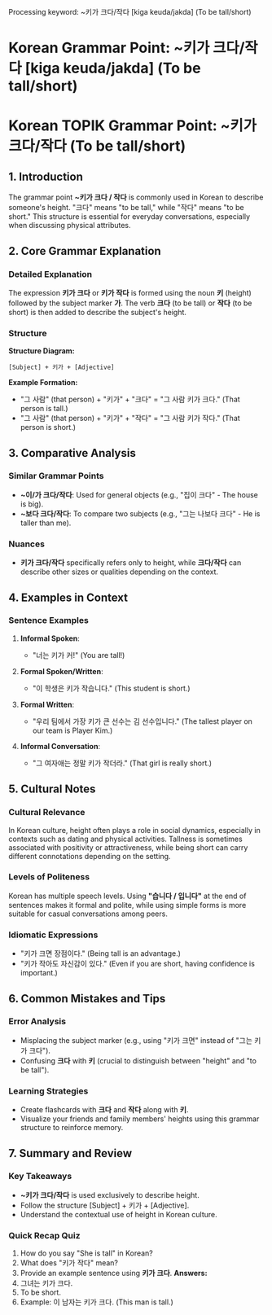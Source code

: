 Processing keyword: ~키가 크다/작다 [kiga keuda/jakda] (To be tall/short)
# Korean Grammar Point: ~키가 크다/작다 [kiga keuda/jakda] (To be tall/short)
# Korean TOPIK Grammar Point: ~키가 크다/작다 (To be tall/short)
## 1. Introduction
The grammar point **~키가 크다 / 작다** is commonly used in Korean to describe someone's height. "크다" means "to be tall," while "작다" means "to be short." This structure is essential for everyday conversations, especially when discussing physical attributes.
## 2. Core Grammar Explanation
### Detailed Explanation
The expression **키가 크다** or **키가 작다** is formed using the noun **키** (height) followed by the subject marker **가**. The verb **크다** (to be tall) or **작다** (to be short) is then added to describe the subject's height.
### Structure
**Structure Diagram:**
```
[Subject] + 키가 + [Adjective]
```
**Example Formation:**
- "그 사람" (that person) + "키가" + "크다" = "그 사람 키가 크다." (That person is tall.)
- "그 사람" (that person) + "키가" + "작다" = "그 사람 키가 작다." (That person is short.)
## 3. Comparative Analysis
### Similar Grammar Points
- **~이/가 크다/작다**: Used for general objects (e.g., "집이 크다" - The house is big).
- **~보다 크다/작다**: To compare two subjects (e.g., "그는 나보다 크다" - He is taller than me).
### Nuances
- **키가 크다/작다** specifically refers only to height, while **크다/작다** can describe other sizes or qualities depending on the context.
## 4. Examples in Context
### Sentence Examples
1. **Informal Spoken**:
   - "너는 키가 커!" (You are tall!)
   
2. **Formal Spoken/Written**:
   - "이 학생은 키가 작습니다." (This student is short.)
   
3. **Formal Written**:
   - "우리 팀에서 가장 키가 큰 선수는 김 선수입니다." (The tallest player on our team is Player Kim.)
4. **Informal Conversation**:
   - "그 여자애는 정말 키가 작더라." (That girl is really short.)
## 5. Cultural Notes
### Cultural Relevance
In Korean culture, height often plays a role in social dynamics, especially in contexts such as dating and physical activities. Tallness is sometimes associated with positivity or attractiveness, while being short can carry different connotations depending on the setting.
### Levels of Politeness
Korean has multiple speech levels. Using **"습니다 / 입니다"** at the end of sentences makes it formal and polite, while using simple forms is more suitable for casual conversations among peers.
### Idiomatic Expressions
- "키가 크면 장점이다." (Being tall is an advantage.)
- "키가 작아도 자신감이 있다." (Even if you are short, having confidence is important.)
## 6. Common Mistakes and Tips
### Error Analysis
- Misplacing the subject marker (e.g., using "키가 크면" instead of "그는 키가 크다").
- Confusing **크다** with **키** (crucial to distinguish between "height" and "to be tall").
### Learning Strategies
- Create flashcards with **크다** and **작다** along with **키**.
- Visualize your friends and family members' heights using this grammar structure to reinforce memory.
## 7. Summary and Review
### Key Takeaways
- **~키가 크다/작다** is used exclusively to describe height.
- Follow the structure [Subject] + 키가 + [Adjective].
- Understand the contextual use of height in Korean culture.
### Quick Recap Quiz
1. How do you say "She is tall" in Korean?
2. What does "키가 작다" mean?
3. Provide an example sentence using **키가 크다**.
**Answers:**
1. 그녀는 키가 크다.
2. To be short.
3. Example: 이 남자는 키가 크다. (This man is tall.)
